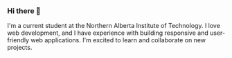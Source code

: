 ### Hi there 👋
I'm a current student at the Northern Alberta Institute of Technology.
I love web development, and I have experience with building responsive and user-friendly web applications. 
I'm excited to learn and collaborate on new projects.


<!--
**johnjovero98/johnjovero98** is a ✨ _special_ ✨ repository because its `README.md` (this file) appears on your GitHub profile.

Here are some ideas to get you started:

- 🔭 I’m currently working on ...
- 🌱 I’m currently learning ...
- 👯 I’m looking to collaborate on ...
- 🤔 I’m looking for help with ...
- 💬 Ask me about ...
- 📫 How to reach me: ...
- 😄 Pronouns: ...
- ⚡ Fun fact: ...
-->
